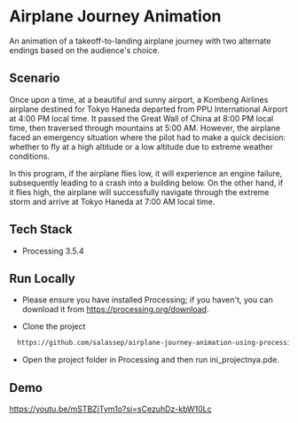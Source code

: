 # Airplane Journey Animation

An animation of a takeoff-to-landing airplane journey with two alternate endings based on the audience's choice.


## Scenario

Once upon a time, at a beautiful and sunny airport, a Kombeng Airlines airplane destined for Tokyo Haneda departed from PPU International Airport at 4:00 PM local time. It passed the Great Wall of China at 8:00 PM local time, then traversed through mountains at 5:00 AM. However, the airplane faced an emergency situation where the pilot had to make a quick decision: whether to fly at a high altitude or a low altitude due to extreme weather conditions.

In this program, if the airplane flies low, it will experience an engine failure, subsequently leading to a crash into a building below. On the other hand, if it flies high, the airplane will successfully navigate through the extreme storm and arrive at Tokyo Haneda at 7:00 AM local time.


## Tech Stack

- Processing 3.5.4


## Run Locally

- Please ensure you have installed Processing; if you haven't, you can download it from https://processing.org/download.

- Clone the project

```bash
  https://github.com/salassep/airplane-journey-animation-using-processing.git
```

- Open the project folder in Processing and then run ini_projectnya.pde.


## Demo

https://youtu.be/mSTBZjTym1o?si=sCezuhDz-kbW10Lc

